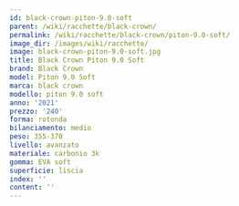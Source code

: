 ```yaml
---
id: black-crown-piton-9.0-soft
parent: /wiki/racchette/black-crown/
permalink: /wiki/racchette/black-crown/piton-9.0-soft/
image_dir: /images/wiki/racchette/
image: black-crown-piton-9.0-soft.jpg
title: Black Crown Piton 9.0 Soft
brand: Black Crown
model: Piton 9.0 Soft
marca: black crown
modello: piton 9.0 soft
anno: '2021'
prezzo: '240'
forma: rotonda
bilanciamento: medio
peso: 355-370
livello: avanzato
materiale: carbonio 3k
gomma: EVA soft
superficie: liscia
index: ''
content: ''
---
```

